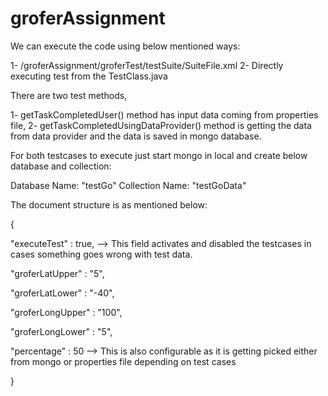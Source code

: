 # groferAssignment


We can execute the code using below mentioned ways:

1- /groferAssignment/groferTest/testSuite/SuiteFile.xml 2- Directly executing test from the TestClass.java

There are two test methods,

1- getTaskCompletedUser() method has input data coming from properties file, 2- getTaskCompletedUsingDataProvider() method is getting the data from data provider and the data is saved in mongo database.

For both testcases to execute just start mongo in local and create below database and collection:

Database Name: "testGo" Collection Name: "testGoData"

The document structure is as mentioned below:


{

"executeTest" : true,   --> This field activates and disabled the testcases in cases something goes wrong with test data.

"groferLatUpper" : "5",

"groferLatLower" : "-40",

"groferLongUpper" : "100",

"groferLongLower" : "5",

"percentage" : 50      --> This is also configurable as it is getting picked either from mongo or properties file depending on test cases

}
